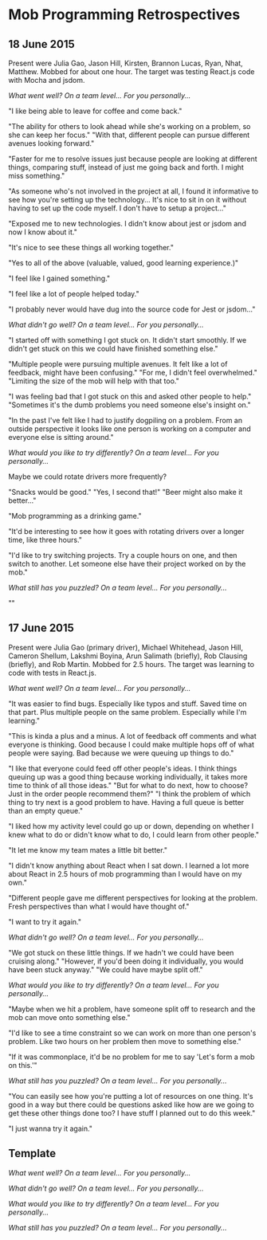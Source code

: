 # Mob Programming Retrospectives

## 18 June 2015

Present were Julia Gao, Jason Hill, Kirsten, Brannon Lucas, Ryan, Nhat, Matthew. Mobbed for about one hour. The target was testing React.js code with Mocha and jsdom.

*What went well? On a team level... For you personally...*

"I like being able to leave for coffee and come back."

"The ability for others to look ahead while she's working on a problem, so she can keep her focus." "With that, different people can pursue different avenues looking forward."

"Faster for me to resolve issues just because people are looking at different things, comparing stuff, instead of just me going back and forth. I might miss something."

"As someone who's not involved in the project at all, I found it informative to see how you're setting up the technology... It's nice to sit in on it without having to set up the code myself. I don't have to setup a project..."

"Exposed me to new technologies. I didn't know about jest or jsdom and now I know about it."

"It's nice to see these things all working together."

"Yes to all of the above (valuable, valued, good learning experience.)"

"I feel like I gained something."

"I feel like a lot of people helped today."

"I probably never would have dug into the source code for Jest or jsdom..."

*What didn't go well? On a team level... For you personally...*

"I started off with something I got stuck on. It didn't start smoothly. If we didn't get stuck on this we could have finished something else."

"Multiple people were pursuing multiple avenues. It felt like a lot of feedback, might have been confusing." "For me, I didn't feel overwhelmed." "Limiting the size of the mob will help with that too."

"I was feeling bad that I got stuck on this and asked other people to help." "Sometimes it's the dumb problems you need someone else's insight on."

"In the past I've felt like I had to justify dogpiling on a problem. From an outside perspective it looks like one person is working on a computer and everyone else is sitting around."

*What would you like to try differently? On a team level... For you personally...*

Maybe we could rotate drivers more frequently?

"Snacks would be good." "Yes, I second that!" "Beer might also make it better..."

"Mob programming as a drinking game."

"It'd be interesting to see how it goes with rotating drivers over a longer time, like three hours."

"I'd like to try switching projects. Try a couple hours on one, and then switch to another. Let someone else have their project worked on by the mob."

*What still has you puzzled? On a team level... For you personally...*

"<chirping crickets />"

## 17 June 2015

Present were Julia Gao (primary driver), Michael Whitehead, Jason Hill, Cameron Shellum, Lakshmi Boyina, Arun Salimath (briefly), Rob Clausing (briefly), and Rob Martin. Mobbed for 2.5 hours. The target was learning to code with tests in React.js.

*What went well? On a team level... For you personally...*

"It was easier to find bugs. Especially like typos and stuff. Saved time on that part. Plus multiple people on the same problem. Especially while I'm learning."

"This is kinda a plus and a minus. A lot of feedback off comments and what everyone is thinking. Good because I could make multiple hops off of what people were saying. Bad because we were queuing up things to do." 

"I like that everyone could feed off other people's ideas. I think things queuing up was a good thing because working individually, it takes more time to think of all those ideas." "But for what to do next, how to choose? Just in the order people recommend them?" "I think the problem of which thing to try next is a good problem to have. Having a full queue is better than an empty queue."

"I liked how my activity level could go up or down, depending on whether I knew what to do or didn't know what to do, I could learn from other people."

"It let me know my team mates a little bit better."

"I didn't know anything about React when I sat down. I learned a lot more about React in 2.5 hours of mob programming than I would have on my own."

"Different people gave me different perspectives for looking at the problem. Fresh perspectives than what I would have thought of."

"I want to try it again."

*What didn't go well? On a team level... For you personally...*

"We got stuck on these little things. If we hadn't we could have been cruising along." "However, if you'd been doing it individually, you would have been stuck anyway." "We could have maybe split off."

*What would you like to try differently? On a team level... For you personally...*

"Maybe when we hit a problem, have someone split off to research and the mob can move onto something else."

"I'd like to see a time constraint so we can work on more than one person's problem. Like two hours on her problem then move to something else."

"If it was commonplace, it'd be no problem for me to say 'Let's form a mob on this.'"

*What still has you puzzled? On a team level... For you personally...*

"You can easily see how you're putting a lot of resources on one thing. It's good in a way but there could be questions asked like how are we going to get these other things done too? I have stuff I planned out to do this week."

"I just wanna try it again."

## Template

*What went well? On a team level... For you personally...*



*What didn't go well? On a team level... For you personally...*



*What would you like to try differently? On a team level... For you personally...*



*What still has you puzzled? On a team level... For you personally...*


